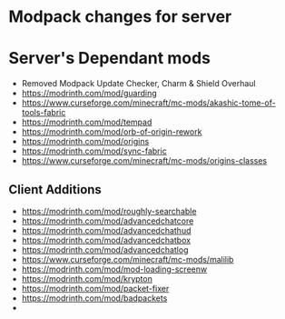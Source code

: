 # Modpack changes for server


# Server's Dependant mods 
* Removed Modpack Update Checker, Charm & Shield Overhaul
* https://modrinth.com/mod/guarding
* https://www.curseforge.com/minecraft/mc-mods/akashic-tome-of-tools-fabric
* https://modrinth.com/mod/tempad
* https://modrinth.com/mod/orb-of-origin-rework
* https://modrinth.com/mod/origins
* https://modrinth.com/mod/sync-fabric
* https://www.curseforge.com/minecraft/mc-mods/origins-classes


## Client Additions

* https://modrinth.com/mod/roughly-searchable
* https://modrinth.com/mod/advancedchatcore
* https://modrinth.com/mod/advancedchathud
* https://modrinth.com/mod/advancedchatbox
* https://modrinth.com/mod/advancedchatlog
* https://www.curseforge.com/minecraft/mc-mods/malilib
* https://modrinth.com/mod/mod-loading-screenw
* https://modrinth.com/mod/krypton
* https://modrinth.com/mod/packet-fixer
* https://modrinth.com/mod/badpackets
* 
